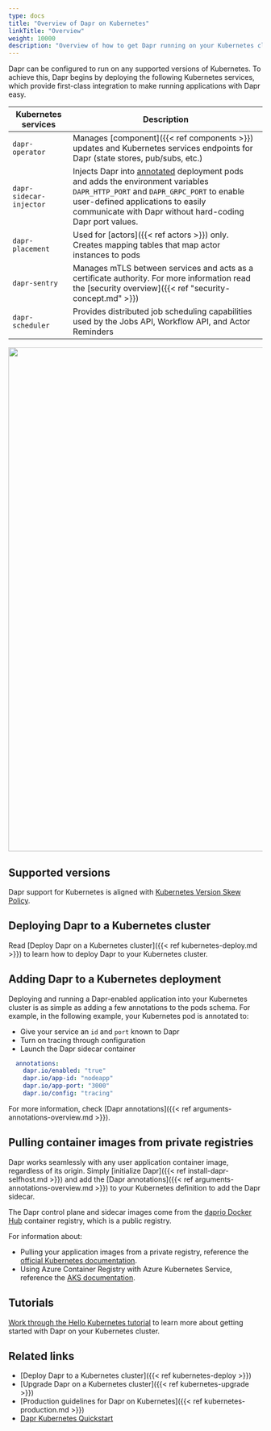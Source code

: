 ```yaml
---
type: docs
title: "Overview of Dapr on Kubernetes"
linkTitle: "Overview"
weight: 10000
description: "Overview of how to get Dapr running on your Kubernetes cluster"
---
```


Dapr can be configured to run on any supported versions of Kubernetes. To achieve this, Dapr begins by deploying the following Kubernetes services, which provide first-class integration to make running applications with Dapr easy.

| Kubernetes services     | Description                                                                                                                                                                                                                                                               |
|-------------------------|---------------------------------------------------------------------------------------------------------------------------------------------------------------------------------------------------------------------------------------------------------------------------|
| `dapr-operator`         | Manages [component]({{< ref components >}}) updates and Kubernetes services endpoints for Dapr (state stores, pub/subs, etc.)                                                                                                                                             |
| `dapr-sidecar-injector` | Injects Dapr into [annotated](#adding-dapr-to-a-kubernetes-deployment) deployment pods and adds the environment variables `DAPR_HTTP_PORT` and `DAPR_GRPC_PORT` to enable user-defined applications to easily communicate with Dapr without hard-coding Dapr port values. |
| `dapr-placement`        | Used for [actors]({{< ref actors >}}) only. Creates mapping tables that map actor instances to pods                                                                                                                                                                       |
| `dapr-sentry`           | Manages mTLS between services and acts as a certificate authority. For more information read the [security overview]({{< ref "security-concept.md" >}})                                                                                                                   |
| `dapr-scheduler`        | Provides distributed job scheduling capabilities used by the Jobs API, Workflow API, and Actor Reminders                                                                                                                                                                  |

<img src="/images/overview-kubernetes.png" width=1000>

## Supported versions
Dapr support for Kubernetes is aligned with [Kubernetes Version Skew Policy](https://kubernetes.io/releases/version-skew-policy).

## Deploying Dapr to a Kubernetes cluster

Read [Deploy Dapr on a Kubernetes cluster]({{< ref kubernetes-deploy.md >}}) to learn how to deploy Dapr to your Kubernetes cluster.

## Adding Dapr to a Kubernetes deployment

Deploying and running a Dapr-enabled application into your Kubernetes cluster is as simple as adding a few annotations to the pods schema. For example, in the following example, your Kubernetes pod is annotated to:
- Give your service an `id` and `port` known to Dapr
- Turn on tracing through configuration
- Launch the Dapr sidecar container

```yml
  annotations:
    dapr.io/enabled: "true"
    dapr.io/app-id: "nodeapp"
    dapr.io/app-port: "3000"
    dapr.io/config: "tracing"
```

For more information, check [Dapr annotations]({{< ref arguments-annotations-overview.md >}}).

## Pulling container images from private registries

Dapr works seamlessly with any user application container image, regardless of its origin. Simply [initialize Dapr]({{< ref install-dapr-selfhost.md >}}) and add the [Dapr annotations]({{< ref arguments-annotations-overview.md >}}) to your Kubernetes definition to add the Dapr sidecar.

The Dapr control plane and sidecar images come from the [daprio Docker Hub](https://hub.docker.com/u/daprio) container registry, which is a public registry.

For information about:
- Pulling your application images from a private registry, reference the [official Kubernetes documentation](https://kubernetes.io/docs/tasks/configure-pod-container/pull-image-private-registry/). 
- Using Azure Container Registry with Azure Kubernetes Service, reference the [AKS documentation](https://docs.microsoft.com/azure/aks/cluster-container-registry-integration).

## Tutorials

[Work through the Hello Kubernetes tutorial](https://github.com/dapr/quickstarts/tree/master/tutorials/hello-kubernetes) to learn more about getting started with Dapr on your Kubernetes cluster.

## Related links

- [Deploy Dapr to a Kubernetes cluster]({{< ref kubernetes-deploy >}})
- [Upgrade Dapr on a Kubernetes cluster]({{< ref kubernetes-upgrade >}})
- [Production guidelines for Dapr on Kubernetes]({{< ref kubernetes-production.md >}})
- [Dapr Kubernetes Quickstart](https://github.com/dapr/quickstarts/tree/master/tutorials/hello-kubernetes)
